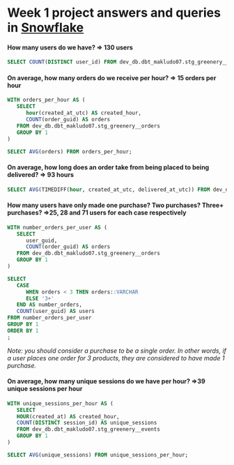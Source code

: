 # Week 1 project answers and queries in [Snowflake](https://app.snowflake.com/us-east-1/ryb00700/data/databases/DEV_DB/schemas/DBT_MAKLUDO07)

  
#### How many users do we have? => __130 users__

```sql
SELECT COUNT(DISTINCT user_id) FROM dev_db.dbt_makludo07.stg_greenery__users;
```
      
#### On average, how many orders do we receive per hour? => __15 orders per hour__

```sql
WITH orders_per_hour AS (
   SELECT
      hour(created_at_utc) AS created_hour,
      COUNT(order_guid) AS orders
   FROM dev_db.dbt_makludo07.stg_greenery__orders
   GROUP BY 1
)

SELECT AVG(orders) FROM orders_per_hour;
```            

#### On average, how long does an order take from being placed to being delivered? => __93 hours__

```sql
SELECT AVG(TIMEDIFF(hour, created_at_utc, delivered_at_utc)) FROM dev_db.dbt_makludo07.stg_greenery__orders;
```

#### How many users have only made one purchase? Two purchases? Three+ purchases? =>__25, 28 and 71 users for each case respectively__

```sql
WITH number_orders_per_user AS (
   SELECT
      user_guid,
      COUNT(order_guid) AS orders
   FROM dev_db.dbt_makludo07.stg_greenery__orders
   GROUP BY 1
)

SELECT
   CASE
      WHEN orders < 3 THEN orders::VARCHAR
      ELSE '3+'
   END AS number_orders,
   COUNT(user_guid) AS users
FROM number_orders_per_user
GROUP BY 1
ORDER BY 1
;
```

 _Note: you should consider a purchase to be a single order. In other words, if a user places one order for 3 products, they are considered to have made 1 purchase._

#### On average, how many unique sessions do we have per hour? =>__39 unique sessions per hour__

```sql
WITH unique_sessions_per_hour AS (
   SELECT
   HOUR(created_at) AS created_hour,
   COUNT(DISTINCT session_id) AS unique_sessions
   FROM dev_db.dbt_makludo07.stg_greenery__events
   GROUP BY 1
)

SELECT AVG(unique_sessions) FROM unique_sessions_per_hour;
```